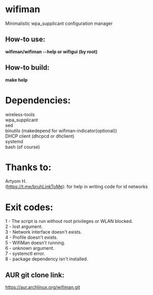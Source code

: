 # wifiman
Minimalistic wpa_supplicant configuration manager

## How-to use:

**wifiman/wifiman --help or wifigui (by root)**

## How-to build:

**make help**

# Dependencies:

wireless-tools \
wpa_supplicant \
sed \
binutils (makedepend for wifiman-indicator(optional)) \
DHCP client (dhcpcd or dhclient) \
systemd \
bash (of course)

# Thanks to:
Artyom H. \
(https://t.me/bruhLinkToMe): for help in writing code for id networks

# Exit codes:
1 - The script is run without root privileges or WLAN blocked. \
2 - lost argument. \
3 - Network interface doesn't exists. \
4 - Profile doesn't exists. \
5 - WifiMan doesn't running. \
6 - unknown argument. \
7 - systemctl error. \
8 - package dependency isn't installed.

## AUR git clone link:

https://aur.archlinux.org/wifiman.git
